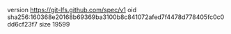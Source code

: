 version https://git-lfs.github.com/spec/v1
oid sha256:160368e20168b69369ba3100b8c841072afed7f4478d778405fc0c0dd6cf23f7
size 19599
